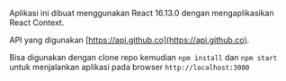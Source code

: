 Aplikasi ini dibuat menggunakan React 16.13.0 dengan mengaplikasikan React Context.

API yang digunakan [https://api.github.co](https://api.github.co).

Bisa digunakan dengan clone repo kemudian `npm install` dan `npm start` untuk menjalankan aplikasi pada browser `http://localhost:3000`
